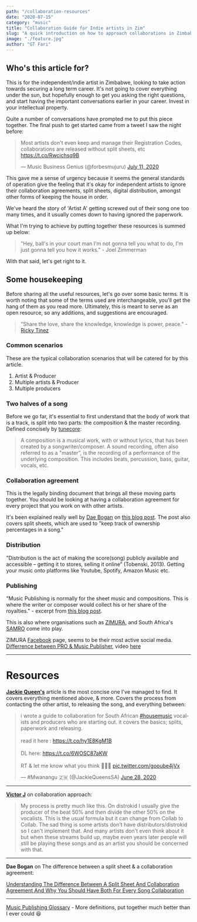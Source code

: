 ```yaml
---
path: "/collaboration-resources"
date: "2020-07-15"
category: "music"
title: "Collaboration Guide for Indie artists in Zim"
slug: "A quick introduction on how to approach collaborations in Zimbabwe."
image: "./feature.jpg"
author: "GT Fari"
---
```


## Who's this article for?

This is for the independent/indie artist in Zimbabwe, looking to take action towards securing a long term career. 
It's not going to cover everything under the sun, but hopefully enough to get you asking the right questions, and start having the important conversations earlier in your career. Invest in your intellectual property.

Quite a number of conversations have prompted me to put this piece together. The final push to get started came from a tweet I saw the night before: 

<blockquote class="twitter-tweet"><p lang="en" dir="ltr">Most artists don&#39;t even keep and manage their Registration Codes, collaborations are released without split sheets, etc <a href="https://t.co/Rwcichsq9B">https://t.co/Rwcichsq9B</a></p>&mdash; Music Business Genius (@forbesmujuru) <a href="https://twitter.com/forbesmujuru/status/1281900608665133057?ref_src=twsrc%5Etfw">July 11, 2020</a></blockquote> <script async src="https://platform.twitter.com/widgets.js" charset="utf-8"></script>


This gave me a sense of urgency because it seems the general standards of operation give the feeling that it's okay for independent artists to ignore their collaboration agreements, split sheets, digital distribution, amongst other forms of keeping the house in order.

We've heard the story of 'Artist A' getting screwed out of their song one too many times, and it usually comes down to having ignored the paperwork. 

What I'm trying to achieve by putting together these resources is summed up below:

> "Hey, ball's in your court man I'm not gonna tell you what to do, I'm just gonna tell you how it works." - Joel Zimmerman

With that said, let's get right to it.

## Some housekeeping

Before sharing all the useful resources, let's go over some basic terms.
It is worth noting that some of the terms used are interchangeable, you'll get the hang of them as you read more.
Ultimately, this is meant to serve as an open resource, so any additions, and suggestions are encouraged. 

> "Share the love, share the knowledge, knowledge is power, peace." - [Ricky Tinez](https://www.youtube.com/channel/UC4OAAbxtB6QEKaTDb-SEe-Q)

### Common scenarios

These are the typical collaboration scenarios that will be catered for by this article.

1. Artist & Producer
2. Multiple artists & Producer
3. Multiple producers

### Two halves of a song

Before we go far, it's essential to first understand that the body of work that is a track, is split into two parts: the composition & the master recording.  Defined concisely by [tunecore](https://support.tunecore.com/hc/en-us/articles/115006502747-What-is-the-difference-between-a-composition-and-a-sound-recording-#:~:text=A%20composition%20is%20a%20musical,%2C%20guitar%2C%20vocals%2C%20etc.):

> A composition is a musical work, with or without lyrics, that has been created by a songwriter/composer.
A sound recording, often also referred to as a "master”, is the recording of a performance of the underlying composition. This includes beats, percussion, bass, guitar, vocals, etc.

### Collaboration agreement

This is the legally binding document that brings all these moving parts together. You should be looking at having a collaboration agreement for every project that you work on with other artists.

It's been explained really well by [Dae Bogan](https://www.facebook.com/daeboganmusic) on [this blog post](https://www.tuneregistry.com/blog/understanding-the-difference-between-a-split-sheet-and-collaboration-agreement-and-why-you-should-have-both-for-every-song-collaboration).
The post also covers split sheets, which are used to "keep track of ownership percentages in a song."

### Distribution

"Distribution is the act of making the score(song) publicly available and accessible – getting it to stores, selling it online” (Tobenski, 2013). 
Getting your music onto platforms like Youtube, Spotify, Amazon Music etc.

### Publishing

"Music Publishing is normally for the sheet music and compositions. This is where the writer or composer would collect his or her share of the royalties."  - excerpt from [this blog post](http://smithzkmusic.blogspot.com/2013/12/the-difference-between-music-publishing.html#:~:text=Many%20artists%20do%20not%20feel,they%20have%20to%20publish%20everything.&text=Distribution%20is%20simply%20putting%20the,online%20shipping%2C%20or%20online%20downloads.).

This is also where organisations such as [ZIMURA](https://www.musicinafrica.net/directory/zimbabwe-music-rights-association-zimura), and South Africa's [SAMRO](https://www.samro.org.za/newsletter/content/understanding-music-publishing-jonathan-shaw) come into play.

ZIMURA [Facebook](https://www.facebook.com/zimuraonline/) page, seems to be their most active social media.
[Differrence between PRO & Music Publisher](https://musicpub101.com/), video [here](https://youtu.be/iJe0GeYZinw)

---

# Resources

**[Jackie Queen's](https://twitter.com/JackieQueensSA)** article is the most concise one I've managed to find. It covers everything mentioned above, & more. Covers the process from contacting the other artist, to releasing the song, and everything between:

<blockquote class="twitter-tweet" data-theme="dark"><p lang="en" dir="ltr">i wrote a guide to collaboration for South African <a href="https://twitter.com/hashtag/housemusic?src=hash&amp;ref_src=twsrc%5Etfw">#housemusic</a> vocalists and producers who are starting out. it covers the basics; splits, paperwork and releasing. <br><br>read it here : <a href="https://t.co/hy1E8KgM1B">https://t.co/hy1E8KgM1B</a><br><br>DL here: <a href="https://t.co/6WOSC87aKW">https://t.co/6WOSC87aKW</a><br><br>RT &amp; let me know what you think 💜💜💜 <a href="https://t.co/gooube4jVx">pic.twitter.com/gooube4jVx</a></p>&mdash; #Mwanangu 🇿🇼 (@JackieQueensSA) <a href="https://twitter.com/JackieQueensSA/status/1277169975330050048?ref_src=twsrc%5Etfw">June 28, 2020</a></blockquote> <script async src="https://platform.twitter.com/widgets.js" charset="utf-8"></script>

---

[**Victor J**](https://twitter.com/itsVictorJ) on collaboration approach:

> My process is pretty much like this.
On distrokid I usually give the producer of the beat 50% and then divide the other 50% on the vocalists. This is the usual formula but it can change from Collab to Collab. The sad thing is some artists don't have distributors/distrokid so I can't implement that. And many artists don't even think about it but when these streams build up, maybe even years later people will still be playing these songs and as an artist you should be concerned with that.

---

**Dae Bogan** on The difference between a split sheet & a collaboration agreement:

[Understanding The Difference Between A Split Sheet And Collaboration Agreement And Why You Should Have Both For Every Song Collaboration](https://www.tuneregistry.com/blog/understanding-the-difference-between-a-split-sheet-and-collaboration-agreement-and-why-you-should-have-both-for-every-song-collaboration)

---

[Music Publishing Glossary](https://www.songtrust.com/music-publishing-glossary) - More definitions, put together much better than I ever could 😆